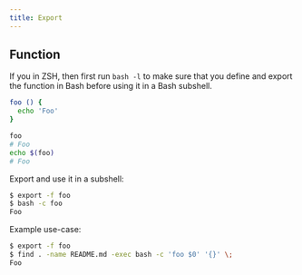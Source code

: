 ```yaml
---
title: Export
---
```


## Function

If you in ZSH, then first run `bash -l` to make sure that you define and export the function in Bash before using it in a Bash subshell.

```sh
foo () {
  echo 'Foo'
}

foo
# Foo
echo $(foo)
# Foo
```

Export and use it in a subshell:

```sh
$ export -f foo
$ bash -c foo
Foo
```

Example use-case:

```sh
$ export -f foo
$ find . -name README.md -exec bash -c 'foo $0' '{}' \;
Foo
```
